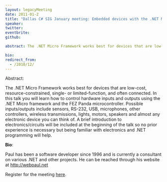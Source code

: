 ```yaml
---
layout: legacyMeeting
date: 2011-01-2
title: "Dallas C# SIG January meeting: Embedded devices with the .NET Micro Framework"
speaker:
twitter:
eventbrite:
github:

abstract: The .NET Micro Framework works best for devices that are low-cost, resource-constrained, single- or limited-function, and often connected. In this talk you will learn how to control hardware inputs and outputs using the .NET Micro framework and the FEZ Panda microcontroller. Possible inputs/outputs include sensors, RS-232, USB, microphones, other controllers, wireless transmissions, lights, motors, speakers and almost any electronic device you can think of. A brief introduction to electronics/circuits will be included at the beginning of the talk so no prior experience is necessary but being familiar with electronics and .NET programming will help.

bio:
redirect_from:
  - /2010/12/
---
```


<p>Abstract:</p>
<p>The .NET Micro Framework works best for devices that are low-cost, resource-constrained, single- or limited-function, and often connected. In this talk you will learn how to control hardware inputs and outputs using the .NET Micro framework and the FEZ Panda microcontroller. Possible inputs/outputs include sensors, RS-232, USB, microphones, other controllers, wireless transmissions, lights, motors, speakers and almost any electronic device you can think of. A brief introduction to electronics/circuits will be included at the beginning of the talk so no prior experience is necessary but being familiar with electronics and .NET programming will help.</p>
<p><strong>Bio</strong>:</p>
<p>Paul has been a software developer since 1996 and is currently a consultant on various .NET and other projects. He can be reached through his website at&nbsp;<a href="http://webpaul.net/" target="_blank">http://webpaul.net</a></p>
<p>Register for the meeting <a href="http://www.eventbrite.com/event/1107621927" target="_blank">here</a>.</p>

